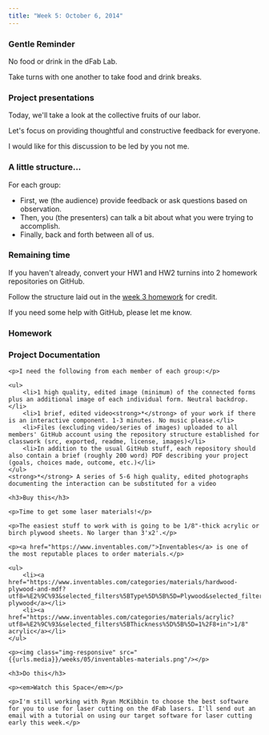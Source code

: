 ```yaml
---
title: "Week 5: October 6, 2014"
---
```


### Gentle Reminder

No food or drink in the dFab Lab.

Take turns with one another to take food and drink breaks.

### Project presentations

Today, we'll take a look at the collective fruits of our labor.

Let's focus on providing thoughtful and constructive feedback for everyone.

I would like for this discussion to be led by you not me.

### A little structure...

For each group:

* First, we (the audience) provide feedback or ask questions based on observation.
* Then, you (the presenters) can talk a bit about what you were trying to accomplish.
* Finally, back and forth between all of us.

### Remaining time

If you haven't already, convert your HW1 and HW2 turnins into 2 homework repositories on GitHub.

Follow the structure laid out in the [week 3 homework]({{urls.base_path}}weeks/03#toc_11) for credit.

If you need some help with GitHub, please let me know.

### Homework

<div class="well">
	<h3>Project Documentation</h3>

	<p>I need the following from each member of each group:</p>

	<ul>
		<li>1 high quality, edited image (minimum) of the connected forms plus an additional image of each individual form. Neutral backdrop.</li>
		<li>1 brief, edited video<strong>*</strong> of your work if there is an interactive component. 1-3 minutes. No music please.</li>
		<li>Files (excluding video/series of images) uploaded to all members' GitHub account using the repository structure established for classwork (src, exported, readme, license, images)</li>
		<li>In addition to the usual GitHub stuff, each repository should also contain a brief (roughly 200 word) PDF describing your project (goals, choices made, outcome, etc.)</li>
	</ul>
	<strong>*</strong> A series of 5-6 high quality, edited photographs documenting the interaction can be substituted for a video

	<h3>Buy this</h3>

	<p>Time to get some laser materials!</p>

	<p>The easiest stuff to work with is going to be 1/8"-thick acrylic or birch plywood sheets. No larger than 3'x2'.</p>

	<p><a href="https://www.inventables.com/">Inventables</a> is one of the most reputable places to order materials.</p>

	<ul>
		<li><a href="https://www.inventables.com/categories/materials/hardwood-plywood-and-mdf?utf8=%E2%9C%93&selected_filters%5BType%5D%5B%5D=Plywood&selected_filters%5BThickness%5D%5B%5D=1%2F8+in">1/8" plywood</a></li>
		<li><a href="https://www.inventables.com/categories/materials/acrylic?utf8=%E2%9C%93&selected_filters%5BThickness%5D%5B%5D=1%2F8+in">1/8" acrylic</a></li>
	</ul>

	<p><img class="img-responsive" src="{{urls.media}}/weeks/05/inventables-materials.png"/></p>

	<h3>Do this</h3>

	<p><em>Watch this Space</em></p>

	<p>I'm still working with Ryan McKibbin to choose the best software for you to use for laser cutting on the dFab lasers. I'll send out an email with a tutorial on using our target software for laser cutting early this week.</p>
</div>
